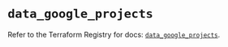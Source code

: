 # `data_google_projects`

Refer to the Terraform Registry for docs: [`data_google_projects`](https://registry.terraform.io/providers/hashicorp/google/5.12.0/docs/data-sources/projects).
